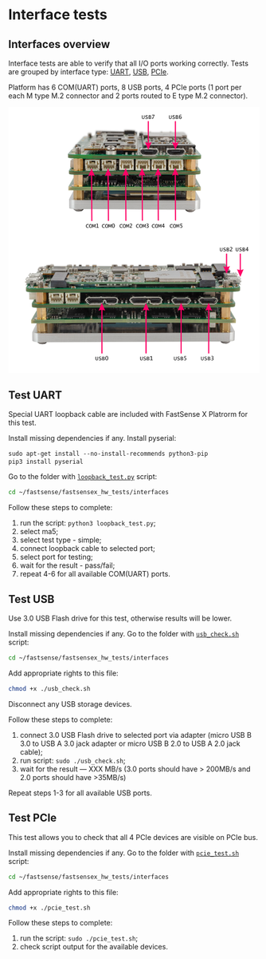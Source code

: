 # Interface tests

## Interfaces overview

Interface tests are able to verify that all I/O ports working correctly.
Tests are grouped by interface type: [UART](#test-uart), [USB](#test-usb), [PCIe](#test-pcie).

Platform has 6 COM(UART) ports, 8 USB ports, 4 PCIe ports (1 port per each M type M.2 connector and 2 ports routed to E type M.2 connector).

![](../assets/img/interfaces.png)

## Test UART

Special UART loopback cable are included with FastSense X Platrorm for this test.

Install missing dependencies if any. Install pyserial:

```shell
sudo apt-get install --no-install-recommends python3-pip
pip3 install pyserial
```

Go to the folder with  [`loopback_test.py`](https://github.com/FastSense/fastsensex_hw_tests/blob/master/loopback_test.py) script:

```bash
cd ~/fastsense/fastsensex_hw_tests/interfaces
```

Follow these steps to complete:

  1. run the script: `python3 loopback_test.py`;
  2. select ma5;
  3. select test type - simple;
  4. connect loopback cable to selected port;
  5. select port for testing;
  6. wait for the result - pass/fail;
  7. repeat 4-6 for all available COM(UART) ports.

## Test USB

Use 3.0 USB Flash drive for this test, otherwise results will be lower.

Install missing dependencies if any. Go to the folder with [`usb_check.sh`](https://github.com/FastSense/fastsensex_hw_tests/blob/master/usb_check.sh) script:

```bash
cd ~/fastsense/fastsensex_hw_tests/interfaces
```

Add appropriate rights to this file:

```bash
chmod +x ./usb_check.sh
```

Disconnect any USB storage devices.

Follow these steps to complete:

  1. connect 3.0 USB Flash drive to selected port via adapter (micro USB B 3.0 to USB A 3.0 jack adapter or micro USB B 2.0 to USB A 2.0 jack cable);
  2. run script: `sudo ./usb_check.sh`;
  3. wait for the result &mdash; XXX MB/s (3.0 ports should have > 200MB/s and 2.0 ports should have >35MB/s)

Repeat steps 1-3 for all available USB ports.

## Test PCIe

This test allows you to check that all 4 PCIe devices are visible on PCIe bus.

Install missing dependencies if any. Go to the folder with [`pcie_test.sh`](https://github.com/FastSense/fastsensex_hw_tests/blob/master/pcie_test.sh) script:

```bash
cd ~/fastsense/fastsensex_hw_tests/interfaces
```

Add appropriate rights to this file:

```bash
chmod +x ./pcie_test.sh
```

Follow these steps to complete:

  1. run the script: `sudo ./pcie_test.sh`;
  2. check script output for the available devices.
